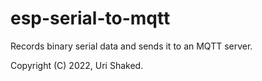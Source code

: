 # esp-serial-to-mqtt

Records binary serial data and sends it to an MQTT server.

Copyright (C) 2022, Uri Shaked.
